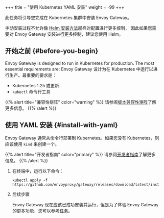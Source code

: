 +++
title = "使用 Kubernetes YAML 安装"
weight = -99
+++

此任务将引导您完成在 Kubernetes 集群中安装 Envoy Gateway。

手动安装过程不允许像 [Helm 安装方法](./install-helm)那样对配置进行更多控制，
因此如果您需要对 Envoy Gateway 安装进行更多控制，建议您使用 Helm。

## 开始之前 {#before-you-begin}

Envoy Gateway is designed to run in Kubernetes for production. The most essential requirements are:
Envoy Gateway 设计为在 Kubernetes 中运行以进行生产。最重要的要求是：

* Kubernetes 1.25 或更新
* `kubectl` 命令行工具

{{% alert title="兼容性矩阵" color="warning" %}}
请参阅[版本兼容性矩阵](./matrix)了解更多信息。
{{% /alert %}}

## 使用 YAML 安装 {#install-with-yaml}

Envoy Gateway 通常从命令行部署到 Kubernetes。如果您没有 Kubernetes，则应该使用 `kind` 来创建一个。

{{% alert title="开发者指南" color="primary" %}}
请参阅[开发者指南](../../contributions/develop)了解更多信息。
{{% /alert %}}

1. 在终端中，运行以下命令：

    ```shell
    kubectl apply -f https://github.com/envoyproxy/gateway/releases/download/latest/install.yaml
    ```

2. 后续步骤

   Envoy Gateway 现在应该已成功安装并运行，但是为了体验 Envoy Gateway 的更多功能，您可以参考[任务](/latest/tasks)。
